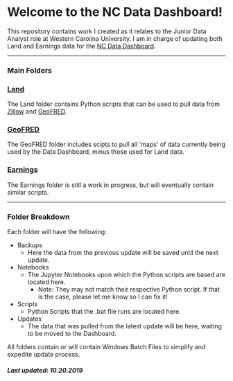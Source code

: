 # Welcome to the NC Data Dashboard!
This repository contains work I created as it relates to the Junior Data Analyst role at Western Carolina University.  I am in charge of updating both Land and Earnings data for the [NC Data Dashboard](https://www.wcu.edu/engage/regional-development/data-dashboard.aspx).  
__________________________________________________________________________________________________________________________________________
### Main Folders
### [Land](https://github.com/grumpyphotographer/NCDataDashboard/tree/master/Land)
The Land folder contains Python scripts that can be used to pull data from [Zillow](https://www.zillow.com/research/data/) and [GeoFRED](https://geofred.stlouisfed.org/map/).

### [GeoFRED](https://github.com/grumpyphotographer/NCDataDashboard/tree/master/GeoFRED)
The GeoFRED folder includes scipts to pull all 'maps' of data currently being used by the Data Dashboard, minus those used for Land data.

### [Earnings](https://github.com/grumpyphotographer/NCDataDashboard/tree/master/Earnings)
The Earnings folder is still a work in progress, but will eventually contain similar scripts.

******************************************************************************************************************************************

### Folder Breakdown
Each folder will have the following:
* Backups
  * Here the data from the previous update will be saved until the next update.
* Notebooks
  * The Jupyter Notebooks upon which the Python scripts are based are located here. 
    * Note: They may not match their respective Python script.  If that is the case, please let me know so I can fix it!
* Scripts
  * Python Scripts that the .bat file runs are located here.
* Updates
  * The data that was pulled from the latest update will be here, waiting to be moved to the Dashboard.
  
All folders contain or will contain Windows Batch Files to simplify and expedite update process.  
 
  
##### Last updated: 10.20.2019
